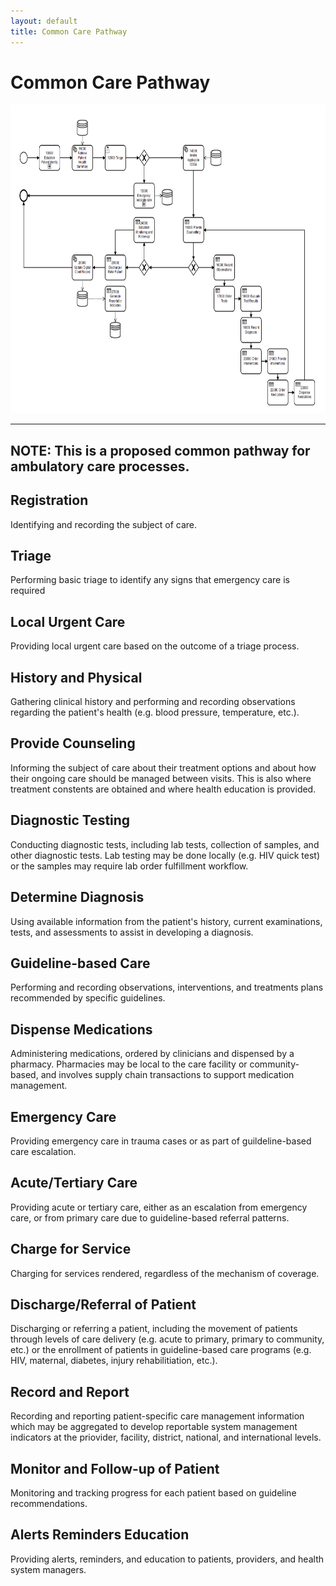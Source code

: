 ```yaml
---
layout: default
title: Common Care Pathway
---
```

# Common Care Pathway

<div>
  <img src="assets/images/common-pathway.png" alt="Common Care Pathway" height="494" width="766"/>
</div>

<!-- 
Diagram evokes more encounter-based care, doesn't communicate that it potentially applies to more distributed care

Potentially simplify even more:
  Diagnosis/Therapy/Procedure/Identity
-->

---
NOTE: This is a proposed common pathway for ambulatory care processes.
---

## Registration

Identifying and recording the subject of care.

## Triage

Performing basic triage to identify any signs that emergency care is required

## Local Urgent Care

Providing local urgent care based on the outcome of a triage process.

## History and Physical

Gathering clinical history and performing and recording observations regarding the patient's health (e.g. blood pressure, temperature, etc.).

## Provide Counseling

Informing the subject of care about their treatment options and about how their ongoing care should be managed between visits. This is also where treatment constents are obtained and where health education is provided.

## Diagnostic Testing

Conducting diagnostic tests, including lab tests, collection of samples, and other diagnostic tests. Lab testing may be done locally (e.g. HIV quick test) or the samples may require lab order fulfillment workflow.

## Determine Diagnosis

Using available information from the patient's history, current examinations, tests, and assessments to assist in developing a diagnosis.

## Guideline-based Care

Performing and recording observations, interventions, and treatments plans recommended by specific guidelines.

## Dispense Medications

Administering medications, ordered by clinicians and dispensed by a pharmacy. Pharmacies may be local to the care facility or community-based, and involves supply chain transactions to support medication management.

## Emergency Care

Providing emergency care in trauma cases or as part of guildeline-based care escalation.

## Acute/Tertiary Care

Providing acute or tertiary care, either as an escalation from emergency care, or from primary care due to guideline-based referral patterns.

## Charge for Service

Charging for services rendered, regardless of the mechanism of coverage.

## Discharge/Referral of Patient

Discharging or referring a patient, including the movement of patients through levels of care delivery (e.g. acute to primary, primary to community, etc.) or the enrollment of patients in guideline-based care programs (e.g. HIV, maternal, diabetes, injury rehabilitiation, etc.).

## Record and Report

Recording and reporting patient-specific care management information which may be aggregated to develop reportable system management indicators at the priovider, facility, district, national, and international levels.

## Monitor and Follow-up of Patient

Monitoring and tracking progress for each patient based on guideline recommendations.

## Alerts Reminders Education

Providing alerts, reminders, and education to patients, providers, and health system managers.

